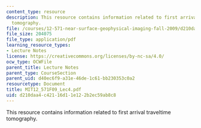```yaml
---
content_type: resource
description: This resource contains information related to first arrival traveltime
  tomography.
file: /courses/12-571-near-surface-geophysical-imaging-fall-2009/d210daa4c42116d11e122b2ec59ab8c8_MIT12_571F09_Lec4.pdf
file_size: 204075
file_type: application/pdf
learning_resource_types:
- Lecture Notes
license: https://creativecommons.org/licenses/by-nc-sa/4.0/
ocw_type: OCWFile
parent_title: Lecture Notes
parent_type: CourseSection
parent_uid: d40ec6f9-a31e-46de-1c61-bb230353c0a2
resourcetype: Document
title: MIT12_571F09_Lec4.pdf
uid: d210daa4-c421-16d1-1e12-2b2ec59ab8c8
---
```

This resource contains information related to first arrival traveltime tomography.